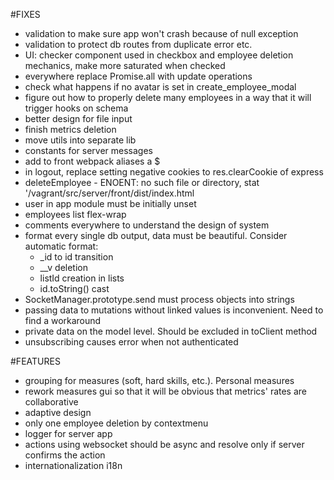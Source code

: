 #FIXES
- validation to make sure app won't crash because of null exception
- validation to protect db routes from duplicate error etc.
- UI: checker component used in checkbox and employee deletion mechanics, make more saturated
when checked
- everywhere replace Promise.all with update operations
- check what happens if no avatar is set in create_employee_modal
- figure out how to properly delete many employees in a way that it will trigger hooks on schema
- better design for file input
- finish metrics deletion
- move utils into separate lib
- constants for server messages
- add to front webpack aliases a $
- in logout, replace setting negative cookies to res.clearCookie of express
- deleteEmployee - ENOENT: no such file or directory, stat '/vagrant/src/server/front/dist/index.html
- user in app module must be initially unset
- employees list flex-wrap
- comments everywhere to understand the design of system
- format every single db output, data must be beautiful. Consider automatic format:
    - _id to id transition
    - __v deletion
    - listId creation in lists
    - id.toString() cast
- SocketManager.prototype.send must process objects into strings
- passing data to mutations without linked values is inconvenient. Need to find a workaround
- private data on the model level. Should be excluded in toClient method
- unsubscribing causes error when not authenticated

#FEATURES
- grouping for measures (soft, hard skills, etc.). Personal measures
- rework measures gui so that it will be obvious that metrics' rates are collaborative
- adaptive design
- only one employee deletion by contextmenu
- logger for server app
- actions using websocket should be async and resolve only if server confirms the action
- internationalization i18n